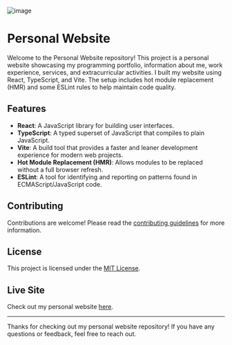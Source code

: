 ![image](https://github.com/user-attachments/assets/b16c200e-c698-48c9-b6ce-d80cdbea56b0)

# Personal Website

Welcome to the Personal Website repository! This project is a personal website showcasing my programming portfolio, information about me, work experience, services, and extracurricular activities. I built my website using React, TypeScript, and Vite. The setup includes hot module replacement (HMR) and some ESLint rules to help maintain code quality.

## Features

- **React**: A JavaScript library for building user interfaces.
- **TypeScript**: A typed superset of JavaScript that compiles to plain JavaScript.
- **Vite**: A build tool that provides a faster and leaner development experience for modern web projects.
- **Hot Module Replacement (HMR)**: Allows modules to be replaced without a full browser refresh.
- **ESLint**: A tool for identifying and reporting on patterns found in ECMAScript/JavaScript code.

## Contributing

Contributions are welcome! Please read the [contributing guidelines](CONTRIBUTING.md) for more information.

## License

This project is licensed under the [MIT License](https://opensource.org/licenses/MIT).

## Live Site

Check out my personal website [here]([https://yourpersonalsite.com](https://tylerrosa.com/)).

---

Thanks for checking out my personal website repository! If you have any questions or feedback, feel free to reach out.
